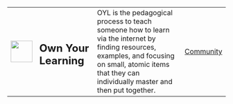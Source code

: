 | | | | |
|-|-|-|-|
| <img height=50 src="https://images.unsplash.com/photo-1473177104440-ffee2f376098?ixlib=rb-4.0.3&ixid=MnwxMjA3fDB8MHxwaG90by1wYWdlfHx8fGVufDB8fHx8&auto=format&fit=crop&w=774&q=80"/> | <h2 valign="center">Own Your Learning</h2> | OYL is the pedagogical process to teach someone how to learn via the internet by<br> finding resources, examples, and focusing on small, atomic items that they can individually master and then put together. | [Community](https://github.com/OwnYourLearning/community) |
